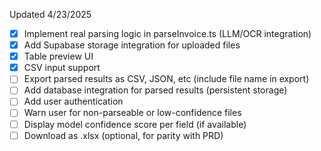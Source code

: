 Updated 4/23/2025

- [x] Implement real parsing logic in parseInvoice.ts (LLM/OCR integration)
- [x] Add Supabase storage integration for uploaded files
- [x] Table preview UI
- [x] CSV input support
- [ ] Export parsed results as CSV, JSON, etc (include file name in export)
- [ ] Add database integration for parsed results (persistent storage)
- [ ] Add user authentication
- [ ] Warn user for non-parseable or low-confidence files
- [ ] Display model confidence score per field (if available)
- [ ] Download as .xlsx (optional, for parity with PRD)
